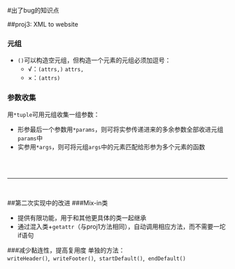 #出了bug的知识点

##proj3: XML to website

### 元组
- `()`可以构造空元组，但构造一个元素的元组必须加逗号：
  - √：`(attrs,)` `attrs,`
  - ×：`(attrs)`
    
### 参数收集
用`*tuple`可用元组收集一组参数：
- 形参最后一个参数用`*params`，则可将实参传递进来的多余参数全部收进元组`params`中
- 实参用`*args`，则可将元组`args`中的元素匹配给形参为多个元素的函数

<br/>
<br/>

---
<br/>

##第二次实现中的改进
###Mix-in类
- 提供有限功能，用于和其他更具体的类一起继承
- 通过混入类+`getattr`（与proj1方法相同），自动调用相应方法，而不需要一坨if语句
 
###减少黏连性，提高复用度
单独的方法：`writeHeader()`,&nbsp;&nbsp;`writeFooter()`,&nbsp;&nbsp;`startDefault()`,&nbsp;&nbsp;`endDefault()`

<br/>
<br/>
<br/>
